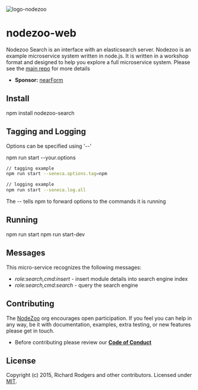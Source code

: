 ![logo-nodezoo](https://raw.githubusercontent.com/rjrodger/nodezoo-web/to-redux/client/assets/img/logo-nodezoo.png)

# nodezoo-web
Nodezoo Search is an interface with an elasticsearch server. Nodezoo is an example microservice system written in node.js. It is written in a workshop format and designed to help you explore a full microservice
system. Please see the [main repo][] for more details

- __Sponsor:__ [nearForm][]


## Install
npm install nodezoo-search


## Tagging and Logging
Options can be specified using '--'

npm run start --your.options

```sh
// tagging example
npm run start --seneca.options.tag=npm
```
```sh
// logging example
npm run start --seneca.log.all
```

The -- tells npm to forward options to the commands it is running


## Running
npm run start
npm run start-dev



## Messages
This micro-service recognizes the following messages:

   * _role:search,cmd:insert_ - insert module details into search engine index
   * _role:search,cmd:search_ - query the search engine


## Contributing
The [NodeZoo][] org encourages open participation. If you feel you can help in any way, be it with documentation, examples, extra testing, or new features please get in touch.

- Before contributing please review our __[Code of Conduct][CoC]__

## License
Copyright (c) 2015, Richard Rodgers and other contributors.
Licensed under [MIT][].


[MIT]: ./LICENSE
[Code of Conduct]: https://github.com/nearform/vidi-contrib/docs/code_of_conduct.md
[nearForm]: http://www.nearform.com/
[NodeZoo]: http://www.nodezoo.com/
[main repo]: https://github.com/rjrodger/nodezoo
[CoC]: ./CoC.md
